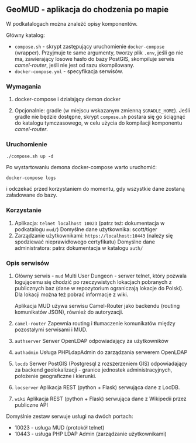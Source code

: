 ## GeoMUD - aplikacja do chodzenia po mapie

W podkatalogach można znaleźć opisy komponentów.

Główny katalog:

 * `compose.sh` - skrypt zastępujący uruchomienie `docker-compose` (wrapper). Przyjmuje te same
   argumenty, tworzy plik `.env`, jeśli go nie ma, zawierający losowe hasło do bazy PostGIS,
   skompiluje serwis *camel-router*, jeśli nie jest od razu skompilowany.
 * `docker-compose.yml` - specyfikacja serwisów.

### Wymagania

1. docker-compose i działający demon docker

2. Opcjonalnie: gradle (w miejscu wskazanym zmienną `$GRADLE_HOME`).
   Jeśli gradle nie będzie dostępne, skrypt `compose.sh` postara się go ściągnąć
   do katalogu tymczasowego, w celu użycia do kompilacji komponentu *camel-router*.

### Uruchomienie

```./compose.sh up -d```

Po wystartowaniu demona docker-compose warto uruchomić:

```docker-compose logs```

i odczekać przed korzystaniem do momentu, gdy wszystkie dane zostaną załadowane do bazy.

### Korzystanie

1. Aplikacja:
   ```telnet localhost 10023```
   (patrz też: dokumentacja w podkatalogu `mud/`)
   Domyślne dane użytkownika: scott/tiger
2. Zarządzanie użytkownikami: `https://localhost:10443`
   (należy się spodziewać nieprawidłowego certyfikatu)
   Domyślne dane administratora: patrz dokumentacja w katalogu `auth/`

### Opis serwisów

1. Główny serwis - `mud`
   Multi User Dungeon - serwer telnet, który pozwala logującemu się chodzić
   po rzeczywistych lokacjach pobranych z publicznych baz (dane w repozytorium
   ograniczają lokacje do Polski). Dla lokacji można też pobrać informacje z wiki.

   Aplikacja MUD używa serwisu Camel-Router jako backendu (routing komunikatów JSON),
   również do autoryzacji.
2. `camel-router`
   Zapewnia routing i tłumaczenie komunikatów między pozostałymi serwisami i MUD.
3. `authserver`
   Serwer OpenLDAP odpowiadający za użytkowników
4. `authadmin`
   Usługa PHPLdapAdmin do zarządzania serwerem OpenLDAP
5. `locdb`
   Serwer PostGIS (Postgresql z rozszerzeniem GIS) odpowiadający za backend geolokalizacji - granice
   jednostek administracyjnych, położenie geograficzne i kierunki.
6. `locserver`
   Aplikacja REST (python + Flask) serwująca dane z LocDB.
7. `wiki`
   Aplikacja REST (python + Flask) serwująca dane z Wikipedii przez publiczne API

Domyślnie zestaw serwuje usługi na dwóch portach:

 * 10023 - usługa MUD (protokół telnet)
 * 10443 - usługa PHP LDAP Admin (zarządzanie użytkownikami)
